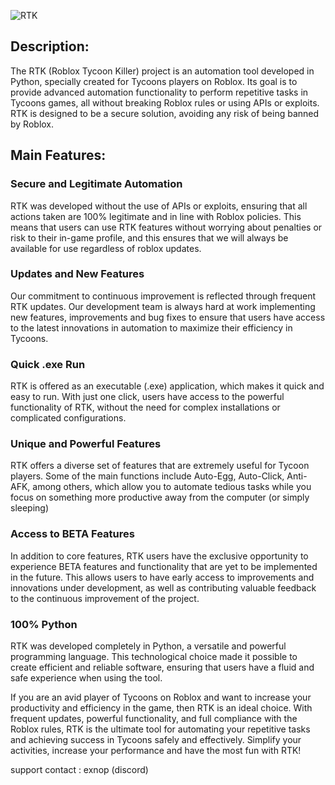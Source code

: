 ![RTK](https://github.com/system3600/RTK/assets/127296307/13f17c28-af04-43d0-943b-db1ebba0423f)


## Description:

The RTK (Roblox Tycoon Killer) project is an automation tool developed in Python, specially created for Tycoons players on Roblox. Its goal is to provide advanced automation functionality to perform repetitive tasks in Tycoons games, all without breaking Roblox rules or using APIs or exploits. RTK is designed to be a secure solution, avoiding any risk of being banned by Roblox.

## Main Features:

### Secure and Legitimate Automation
RTK was developed without the use of APIs or exploits, ensuring that all actions taken are 100% legitimate and in line with Roblox policies. This means that users can use RTK features without worrying about penalties or risk to their in-game profile, and this ensures that we will always be available for use regardless of roblox updates.

### Updates and New Features
Our commitment to continuous improvement is reflected through frequent RTK updates. Our development team is always hard at work implementing new features, improvements and bug fixes to ensure that users have access to the latest innovations in automation to maximize their efficiency in Tycoons.

### Quick .exe Run
 RTK is offered as an executable (.exe) application, which makes it quick and easy to run. With just one click, users have access to the powerful functionality of RTK, without the need for complex installations or complicated configurations.

### Unique and Powerful Features
 RTK offers a diverse set of features that are extremely useful for Tycoon players. Some of the main functions include Auto-Egg, Auto-Click, Anti-AFK, among others, which allow you to automate tedious tasks while you focus on something more productive away from the computer (or simply sleeping)

### Access to BETA Features
In addition to core features, RTK users have the exclusive opportunity to experience BETA features and functionality that are yet to be implemented in the future. This allows users to have early access to improvements and innovations under development, as well as contributing valuable feedback to the continuous improvement of the project.

### 100% Python
 RTK was developed completely in Python, a versatile and powerful programming language. This technological choice made it possible to create efficient and reliable software, ensuring that users have a fluid and safe experience when using the tool.

If you are an avid player of Tycoons on Roblox and want to increase your productivity and efficiency in the game, then RTK is an ideal choice. With frequent updates, powerful functionality, and full compliance with the Roblox rules, RTK is the ultimate tool for automating your repetitive tasks and achieving success in Tycoons safely and effectively. Simplify your activities, increase your performance and have the most fun with RTK!

support contact : exnop (discord)
